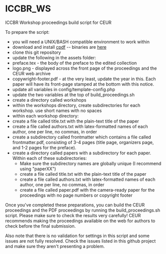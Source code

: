 # ICCBR_WS
ICCBR Workshop proceedings build script for CEUR

To prepare the script:
* you will need a UNIX/BASH compatible environment to work within
* download and install [cpdf](http://community.coherentpdf.com/) -- binaries are [here](https://github.com/coherentgraphics/cpdf-binaries)
* clone this git repository
* update the following in the assets folder:
 * preface.tex - the body of the preface to the edited collection
 * logo.png - displayed across the front page of the proceedings and the CEUR web archive
 * copywright-footer.pdf - at the very least, update the year in this. Each paper will have its front-page stamped at the bottom with this notice.
* update all variables in config/template-config.php
* update the two variables at the top of build_proceedings.sh
* create a directory called workshops
* within the workshops directory, create subdirectories for each workshop. use short names with no spaces
* within each workshop directory:
 * create a file called title.txt with the plain-text title of the paper
 * create a file called authors.txt with latex-formatted names of each author, one per line, no commas, in order
 * create a subdirectory called frontmatter which contains a file called frontmatter.pdf, consisting of 3-4 pages (title page, organizers page, and 1-2 pages for the preface). 
 * create a directory called papers with a subdirectory for each paper. Within each of these subdirectories:
   * Make sure the subdirectory names are globally unique (I recommend using "paperXX")
    * create a file called title.txt with the plain-text title of the paper
    * create a file called authors.txt with latex-formatted names of each author, one per line, no commas, in order
    * create a file called paper.pdf with the camera-ready paper for the proceedings with no page numbers or copyright footer

Once you've completed these preparations, you can build the CEUR proceedings and the PDF proceedings by running the build_proceedings.sh script. Please make sure to check the results very carefully! CEUR recommends making the proceedings available on the web for authors to check before the final submission. 

Also note that there is no validation for settings in this script and some issues are not fully resolved. Check the issues listed in this github project and make sure they aren't presenting a problem. 

